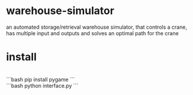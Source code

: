 # warehouse-simulator
an automated storage/retrieval warehouse simulator, that controls a crane, has multiple input and outputs and solves an optimal path for the crane
<br>
# install
<br>
```bash
pip install pygame
```
<br>
```bash
python interface.py
```